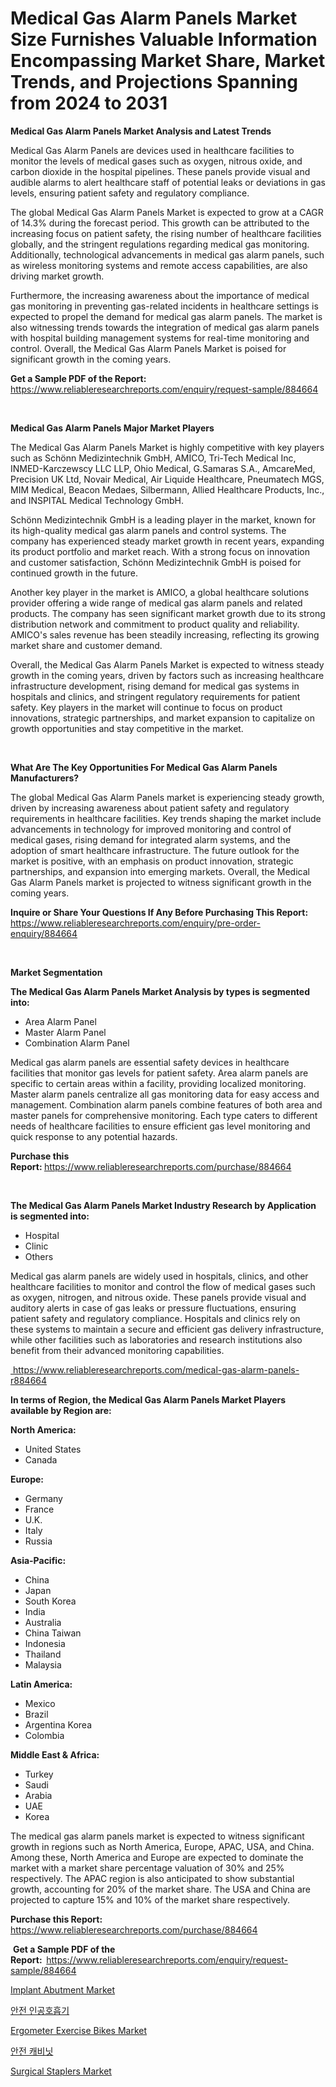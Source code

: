 <p><h1>Medical Gas Alarm Panels Market Size Furnishes Valuable Information Encompassing Market Share, Market Trends, and Projections Spanning from 2024 to 2031</h1></p><p><strong>Medical Gas Alarm Panels Market Analysis and Latest Trends</strong></p>
<p><p>Medical Gas Alarm Panels are devices used in healthcare facilities to monitor the levels of medical gases such as oxygen, nitrous oxide, and carbon dioxide in the hospital pipelines. These panels provide visual and audible alarms to alert healthcare staff of potential leaks or deviations in gas levels, ensuring patient safety and regulatory compliance.</p><p>The global Medical Gas Alarm Panels Market is expected to grow at a CAGR of 14.3% during the forecast period. This growth can be attributed to the increasing focus on patient safety, the rising number of healthcare facilities globally, and the stringent regulations regarding medical gas monitoring. Additionally, technological advancements in medical gas alarm panels, such as wireless monitoring systems and remote access capabilities, are also driving market growth.</p><p>Furthermore, the increasing awareness about the importance of medical gas monitoring in preventing gas-related incidents in healthcare settings is expected to propel the demand for medical gas alarm panels. The market is also witnessing trends towards the integration of medical gas alarm panels with hospital building management systems for real-time monitoring and control. Overall, the Medical Gas Alarm Panels Market is poised for significant growth in the coming years.</p></p>
<p><strong>Get a Sample PDF of the Report:&nbsp;</strong> <a href="https://www.reliableresearchreports.com/enquiry/request-sample/884664">https://www.reliableresearchreports.com/enquiry/request-sample/884664</a></p>
<p>&nbsp;</p>
<p><strong>Medical Gas Alarm Panels Major Market Players</strong></p>
<p><p>The Medical Gas Alarm Panels Market is highly competitive with key players such as Schönn Medizintechnik GmbH, AMICO, Tri-Tech Medical Inc, INMED-Karczewscy LLC LLP, Ohio Medical, G.Samaras S.A., AmcareMed, Precision UK Ltd, Novair Medical, Air Liquide Healthcare, Pneumatech MGS, MIM Medical, Beacon Medaes, Silbermann, Allied Healthcare Products, Inc., and INSPITAL Medical Technology GmbH.</p><p>Schönn Medizintechnik GmbH is a leading player in the market, known for its high-quality medical gas alarm panels and control systems. The company has experienced steady market growth in recent years, expanding its product portfolio and market reach. With a strong focus on innovation and customer satisfaction, Schönn Medizintechnik GmbH is poised for continued growth in the future.</p><p>Another key player in the market is AMICO, a global healthcare solutions provider offering a wide range of medical gas alarm panels and related products. The company has seen significant market growth due to its strong distribution network and commitment to product quality and reliability. AMICO's sales revenue has been steadily increasing, reflecting its growing market share and customer demand.</p><p>Overall, the Medical Gas Alarm Panels Market is expected to witness steady growth in the coming years, driven by factors such as increasing healthcare infrastructure development, rising demand for medical gas systems in hospitals and clinics, and stringent regulatory requirements for patient safety. Key players in the market will continue to focus on product innovations, strategic partnerships, and market expansion to capitalize on growth opportunities and stay competitive in the market.</p></p>
<p>&nbsp;</p>
<p><strong>What Are The Key Opportunities For Medical Gas Alarm Panels Manufacturers?</strong></p>
<p><p>The global Medical Gas Alarm Panels market is experiencing steady growth, driven by increasing awareness about patient safety and regulatory requirements in healthcare facilities. Key trends shaping the market include advancements in technology for improved monitoring and control of medical gases, rising demand for integrated alarm systems, and the adoption of smart healthcare infrastructure. The future outlook for the market is positive, with an emphasis on product innovation, strategic partnerships, and expansion into emerging markets. Overall, the Medical Gas Alarm Panels market is projected to witness significant growth in the coming years.</p></p>
<p><strong>Inquire or Share Your Questions If Any Before Purchasing This Report:</strong> <a href="https://www.reliableresearchreports.com/enquiry/pre-order-enquiry/884664">https://www.reliableresearchreports.com/enquiry/pre-order-enquiry/884664</a></p>
<p>&nbsp;</p>
<p><strong>Market Segmentation</strong></p>
<p><strong>The Medical Gas Alarm Panels Market Analysis by types is segmented into:</strong></p>
<p><ul><li>Area Alarm Panel</li><li>Master Alarm Panel</li><li>Combination Alarm Panel</li></ul></p>
<p><p>Medical gas alarm panels are essential safety devices in healthcare facilities that monitor gas levels for patient safety. Area alarm panels are specific to certain areas within a facility, providing localized monitoring. Master alarm panels centralize all gas monitoring data for easy access and management. Combination alarm panels combine features of both area and master panels for comprehensive monitoring. Each type caters to different needs of healthcare facilities to ensure efficient gas level monitoring and quick response to any potential hazards.</p></p>
<p><strong>Purchase this Report:&nbsp;</strong><a href="https://www.reliableresearchreports.com/purchase/884664">https://www.reliableresearchreports.com/purchase/884664</a></p>
<p>&nbsp;</p>
<p><strong>The Medical Gas Alarm Panels Market Industry Research by Application is segmented into:</strong></p>
<p><ul><li>Hospital</li><li>Clinic</li><li>Others</li></ul></p>
<p><p>Medical gas alarm panels are widely used in hospitals, clinics, and other healthcare facilities to monitor and control the flow of medical gases such as oxygen, nitrogen, and nitrous oxide. These panels provide visual and auditory alerts in case of gas leaks or pressure fluctuations, ensuring patient safety and regulatory compliance. Hospitals and clinics rely on these systems to maintain a secure and efficient gas delivery infrastructure, while other facilities such as laboratories and research institutions also benefit from their advanced monitoring capabilities.</p></p>
<p><a href="https://www.reliableresearchreports.com/medical-gas-alarm-panels-r884664">&nbsp;https://www.reliableresearchreports.com/medical-gas-alarm-panels-r884664</a></p>
<p><strong>In terms of Region, the Medical Gas Alarm Panels Market Players available by Region are:</strong></p>
<p>
    <p> <strong> North America: </strong>
        <ul>
            <li>United States</li>
            <li>Canada</li>
        </ul>
        </p> 
    <p> <strong> Europe: </strong>
        <ul>
            <li>Germany</li>
            <li>France</li>
            <li>U.K.</li>
            <li>Italy</li>
            <li>Russia</li>
        </ul>
        </p> 
    <p> <strong> Asia-Pacific: </strong>
        <ul>
            <li>China</li>
            <li>Japan</li>
            <li>South Korea</li>
            <li>India</li>
            <li>Australia</li>
            <li>China Taiwan</li>
            <li>Indonesia</li>
            <li>Thailand</li>
            <li>Malaysia</li>
        </ul>
        </p> 
    <p> <strong> Latin America: </strong>
        <ul>
            <li>Mexico</li>
            <li>Brazil</li>
            <li>Argentina Korea</li>
            <li>Colombia</li>
        </ul>
        </p> 
    <p> <strong> Middle East & Africa: </strong>
        <ul>
            <li>Turkey</li>
            <li>Saudi</li>
            <li>Arabia</li>
            <li>UAE</li>
            <li>Korea</li>
        </ul>
    </p>
    </p>
<p><p>The medical gas alarm panels market is expected to witness significant growth in regions such as North America, Europe, APAC, USA, and China. Among these, North America and Europe are expected to dominate the market with a market share percentage valuation of 30% and 25% respectively. The APAC region is also anticipated to show substantial growth, accounting for 20% of the market share. The USA and China are projected to capture 15% and 10% of the market share respectively.</p></p>
<p><strong>Purchase this Report: </strong><a href="https://www.reliableresearchreports.com/purchase/884664">https://www.reliableresearchreports.com/purchase/884664</a></p>
<p>&nbsp;<strong>Get a Sample PDF of the Report:&nbsp;&nbsp;</strong><a href="https://www.reliableresearchreports.com/enquiry/request-sample/884664">https://www.reliableresearchreports.com/enquiry/request-sample/884664</a></p>
<p><strong></strong></p>
<p><p><a href="https://github.com/sosoelmasry38/Market-Research-Report-List-1/blob/main/implant-abutment-market.md">Implant Abutment Market</a></p><p><a href="https://github.com/berlianaparadilla48/Market-Research-Report-List-2/blob/main/964858774355.md">안전 인공호흡기</a></p><p><a href="https://github.com/bushilahore52/Market-Research-Report-List-1/blob/main/ergometer-exercise-bikes-market.md">Ergometer Exercise Bikes Market</a></p><p><a href="https://github.com/mdmazharulnwr786/Market-Research-Report-List-2/blob/main/691600274356.md">안전 캐비닛</a></p><p><a href="https://github.com/Valeridd446677/Market-Research-Report-List-2/blob/main/surgical-staplers-market.md">Surgical Staplers Market</a></p></p>